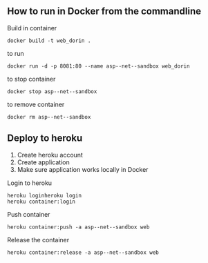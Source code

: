 ﻿## How to run in Docker from the commandline

Build in container
```
docker build -t web_dorin .
```

to run

```
docker run -d -p 8081:80 --name asp--net--sandbox web_dorin
```

to stop container
```
docker stop asp--net--sandbox
```

to remove container
```
docker rm asp--net--sandbox
```

## Deploy to heroku

1. Create heroku account
2. Create application
3. Make sure application works locally in Docker


Login to heroku
```
heroku loginheroku login
heroku container:login
```

Push container
```
heroku container:push -a asp--net--sandbox web
```

Release the container
```
heroku container:release -a asp--net--sandbox web
```